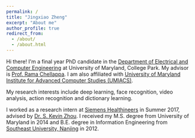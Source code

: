 ```yaml
---
permalink: /
title: "Jingxiao Zheng"
excerpt: "About me"
author_profile: true
redirect_from: 
  - /about/
  - /about.html
---
```


Hi there! I'm a final year PhD candidate in the [Department of Electrical and Computer Engineering](https://ece.umd.edu/) at University of Maryland, College Park. My advisor is [Prof. Rama Chellappa](http://users.umiacs.umd.edu/~rama/). I am also affiliated with [University of Maryland Institute for Advanced Computer Studies (UMIACS)](http://www.umiacs.umd.edu/).

My research interests include deep learning, face recognition, video analysis, action recognition and dictionary learning.

I worked as a research intern at [Siemens Healthineers](https://www.siemens-healthineers.com/en-us/) in Summer 2017, advised by [Dr. S. Kevin Zhou](https://scholar.google.com/citations?user=8eNm2GMAAAAJ&hl=en). I received my M.S. degree from University of Maryland in 2014 and B.E. degree in Information Engineering from [Southeast University, Nanjing](http://www.seu.edu.cn/english/) in 2012.
